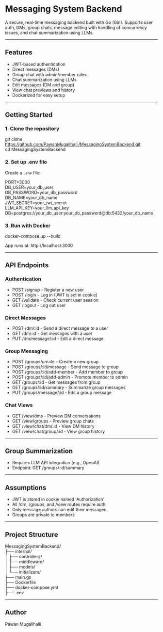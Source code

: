 # Messaging System Backend

A secure, real-time messaging backend built with Go (Gin). Supports user auth, DMs, group chats, message editing with handling of concurrency issues, and chat summarization using LLMs.

---

## Features

- JWT-based authentication
- Direct messages (DMs)
- Group chat with admin/member roles
- Chat summarization using LLMs
- Edit messages (DM and group)
- View chat previews and history
- Dockerized for easy setup

---

## Getting Started

### 1. Clone the repository

git clone https://github.com/PawanMugalihalli/MessagingSystemBackend.git  
cd MessagingSystemBackend

### 2. Set up .env file

Create a `.env` file:

PORT=3000    
DB_USER=your_db_user  
DB_PASSWORD=your_db_password  
DB_NAME=your_db_name  
JWT_SECRET=your_jwt_secret  
LLM_API_KEY=your_llm_api_key  
DB=postgres://your_db_user:your_db_password@db:5432/your_db_name

### 3. Run with Docker

docker-compose up --build

App runs at: http://localhost:3000

---

## API Endpoints

### Authentication

- POST /signup - Register a new user  
- POST /login - Log in (JWT is set in cookie)  
- GET /validate - Check current user session  
- GET /logout - Log out user  

### Direct Messages

- POST /dm/:id - Send a direct message to a user  
- GET /dm/:id - Get messages with a user  
- PUT /dm/message/:id - Edit a direct message  

### Group Messaging

- POST /groups/create - Create a new group  
- POST /groups/:id/message - Send message to group  
- POST /groups/:id/add-member - Add member to group  
- POST /groups/:id/add-admin - Promote member to admin  
- GET /groups/:id - Get messages from group  
- GET /groups/:id/summary - Summarize group messages  
- PUT /groups/message/:id - Edit a group message  

### Chat Views

- GET /view/dms - Preview DM conversations  
- GET /view/groups - Preview group chats  
- GET /view/chat/dm/:id - View DM history  
- GET /view/chat/group/:id - View group history  

---

## Group Summarization

- Requires LLM API integration (e.g., OpenAI)
- Endpoint: GET /groups/:id/summary

---

## Assumptions

- JWT is stored in cookie named 'Authorization'
- All /dm, /groups, and /view routes require auth
- Only message authors can edit their messages
- Groups are private to members

---

## Project Structure

MessagingSystemBackend/  
├── internal/  
│   ├── controllers/  
│   ├── middleware/  
│   ├── models/  
│   └── initializers/  
├── main.go  
├── Dockerfile  
├── docker-compose.yml  
├── .env  

---

## Author

Pawan Mugalihalli  
